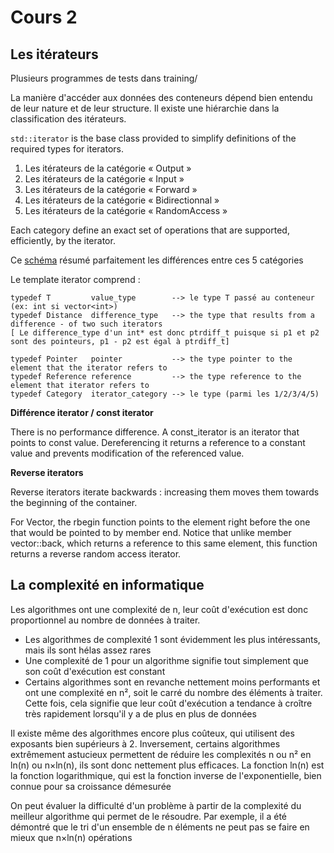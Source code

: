 # Cours 2

## Les itérateurs

Plusieurs programmes de tests dans training/

La manière d'accéder aux données des conteneurs dépend bien entendu de leur nature et de leur structure.
Il existe une hiérarchie dans la classification des itérateurs.

`std::iterator` is the base class provided to simplify definitions of the required types for iterators.

1. Les itérateurs de la catégorie « Output »
2. Les itérateurs de la catégorie « Input »
3. Les itérateurs de la catégorie « Forward »
4. Les itérateurs de la catégorie « Bidirectionnal »
5. Les itérateurs de la catégorie « RandomAccess »

Each category define an exact set of operations that are supported, efficiently, by the iterator.

Ce [schéma](http://www.cplusplus.com/reference/iterator/) résumé parfaitement les différences entre ces 5 catégories

Le template iterator comprend :

    typedef T         value_type		--> le type T passé au conteneur (ex: int si vector<int>)
    typedef Distance  difference_type	--> the type that results from a difference - of two such iterators
    [ Le difference_type d'un int* est donc ptrdiff_t puisque si p1 et p2 sont des pointeurs, p1 - p2 est égal à ptrdiff_t]

    typedef Pointer   pointer			--> the type pointer to the element that the iterator refers to
    typedef Reference reference			--> the type reference to the element that iterator refers to
    typedef Category  iterator_category	--> le type (parmi les 1/2/3/4/5)

**Différence iterator / const iterator**

There is no performance difference. A const_iterator is an iterator that points to const value. Dereferencing it returns a reference to a constant value and prevents modification of the referenced value.

**Reverse iterators**

Reverse iterators iterate backwards : increasing them moves them towards the beginning of the container.

For Vector, the rbegin function points to the element right before the one that would be pointed to by member end.
Notice that unlike member vector::back, which returns a reference to this same element, this function returns a reverse random access iterator.

## La complexité en informatique

Les algorithmes ont une complexité de n, leur coût d'exécution est donc proportionnel au nombre de données à traiter.

- Les algorithmes de complexité 1 sont évidemment les plus intéressants, mais ils sont hélas assez rares
- Une complexité de 1 pour un algorithme signifie tout simplement que son coût d'exécution est constant
- Certains algorithmes sont en revanche nettement moins performants et ont une complexité en n², soit le carré du nombre des éléments à traiter. Cette fois, cela signifie que leur coût d'exécution a tendance à croître très rapidement lorsqu'il y a de plus en plus de données

Il existe même des algorithmes encore plus coûteux, qui utilisent des exposants bien supérieurs à 2.
Inversement, certains algorithmes extrêmement astucieux permettent de réduire les complexités n ou n² en ln(n) ou n×ln(n), ils sont donc nettement plus efficaces. La fonction ln(n) est la fonction logarithmique, qui est la fonction inverse de l'exponentielle, bien connue pour sa croissance démesurée

On peut évaluer la difficulté d'un problème à partir de la complexité du meilleur algorithme qui permet de le résoudre. Par exemple, il a été démontré que le tri d'un ensemble de n éléments ne peut pas se faire en mieux que n×ln(n) opérations
